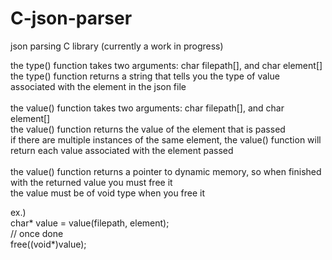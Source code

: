 # C-json-parser
json parsing C library (currently a work in progress) <br>

the type() function takes two arguments: char filepath[], and char element[]<br>
the type() function returns a string that tells you the type of value associated with the element in the json file<br>
<br>
the value() function takes two arguments: char filepath[], and char element[]<br>
the value() function returns the value of the element that is passed<br>
if there are multiple instances of the same element, the value() function will return each value associated with the element passed<br>
<br>
the value() function returns a pointer to dynamic memory, so when finished with the returned value you must free it<br>
the value must be of void type when you free it<br>

ex.)<br>
char* value = value(filepath, element);<br>
// once done<br>
free((void*)value);<br>

